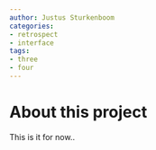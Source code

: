 ```yaml
---
author: Justus Sturkenboom
categories:
- retrospect
- interface
tags:
- three
- four
---
```

# About this project

This is it for now..
